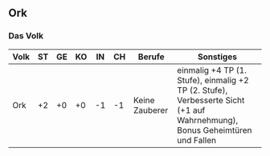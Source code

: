 ## Ork

### Das Volk

| Volk | ST | GE | KO | IN | CH | Berufe | Sonstiges |
| - | - | - | - | - | - | - | - |
| Ork | +2 | +0 | +0 | -1 | -1 | Keine Zauberer | einmalig +4 TP (1. Stufe), einmalig +2 TP (2. Stufe), Verbesserte Sicht (+1 auf Wahrnehmung), Bonus Geheimtüren und Fallen |
